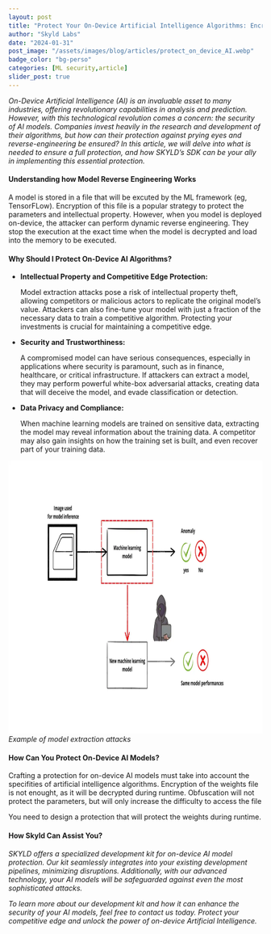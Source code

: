```yaml
---
layout: post
title: "Protect Your On-Device Artificial Intelligence Algorithms: Encryption Is Not Enough!"
author: "Skyld Labs"
date: "2024-01-31" 
post_image: "/assets/images/blog/articles/protect_on_device_AI.webp"
badge_color: "bg-perso"
categories: [ML security,article]
slider_post: true
---
```


<i>On-Device Artificial Intelligence (AI) is an invaluable asset to many industries, offering revolutionary capabilities in analysis and prediction. However, with this technological revolution comes a concern: the security of AI models. Companies invest heavily in the research and development of their algorithms, but how can their protection against prying eyes and reverse-engineering be ensured? In this article, we will delve into what is needed to ensure a full protection, and how SKYLD’s SDK can be your ally in implementing this essential protection.</i>

<h4>Understanding how Model Reverse Engineering Works</h4>

<p>A model is stored in a file that will be excuted by the ML framework (eg, TensorFLow). Encryption of this file is a popular strategy to protect the parameters and intellectual property. However, when you model is deployed on-device, the attacker can perform dynamic reverse engineering. They stop the execution at the exact time when the model is decrypted and load into the memory to be executed.</p>

<h4>Why Should I Protect On-Device AI Algorithms?</h4>

<ul>
<li>
<b>Intellectual Property and Competitive Edge Protection:</b><p>Model extraction attacks pose a risk of intellectual property theft, allowing competitors or malicious actors to replicate the original model’s value. Attackers can also fine-tune your model with just a fraction of the necessary data to train a competitive algorithm. Protecting your investments is crucial for maintaining a competitive edge.</p>
</li>
<li>
<b>Security and Trustworthiness:</b><p>A compromised model can have serious consequences, especially in applications where security is paramount, such as in finance, healthcare, or critical infrastructure. If attackers can extract a model, they may perform powerful white-box adversarial attacks, creating data that will deceive the model, and evade classification or detection.</p>
</li>
<li>
<b>Data Privacy and Compliance:</b><p>When machine learning models are trained on sensitive data, extracting the model may reveal information about the training data. A competitor may also gain insights on how the training set is built, and even recover part of your training data.</p>
</li>
</ul>

<img src="/assets/images/blog/articles/protect_on_device_AI_1.webp" width="960" height="540">
<i>Example of model extraction attacks</i>

<h4>How Can You Protect On-Device AI Models?</h4>
<p>Crafting a protection for on-device AI models must take into account the specifities of artificial intelligence algorithms. Encryption of the weights file is not enought, as it will be decrypted during runtime. Obfuscation will not protect the parameters, but will only increase the difficulty to access the file</p>
<p>You need to design a protection that will protect the weights during runtime.</p>

<h4>How Skyld Can Assist You?</h4>
<p><i>SKYLD offers a specialized development kit for on-device AI model protection. Our kit seamlessly integrates into your existing development pipelines, minimizing disruptions. Additionally, with our advanced technology, your AI models will be safeguarded against even the most sophisticated attacks.</i></p>
<p><i>To learn more about our development kit and how it can enhance the security of your AI models, feel free to contact us today. Protect your competitive edge and unlock the power of on-device Artificial Intelligence.</i></p>
